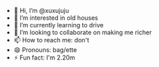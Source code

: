 - 👋 Hi, I’m @xuxujuju
- 👀 I’m interested in old houses
- 🌱 I’m currently learning to drive
- 💞️ I’m looking to collaborate on making me richer
- 📫 How to reach me: don't
- 😄 Pronouns: bag/ette
- ⚡ Fun fact: I'm 2.20m

<!---
xuxujuju/xuxujuju is a ✨ special ✨ repository because its `README.md` (this file) appears on your GitHub profile.
You can click the Preview link to take a look at your changes.
--->
